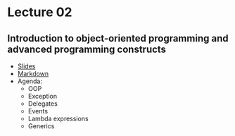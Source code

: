 # Lecture 02
## Introduction to object-oriented programming and advanced programming constructs
* [Slides](https://gitpitch.com/orlicekm/CsharpCourse/master?p=Lectures/Lecture02)  
* [Markdown](/Lectures/Lecture02/PITCHME.md)
* Agenda:
  * OOP
  * Exception
  * Delegates
  * Events
  * Lambda expressions
  * Generics
